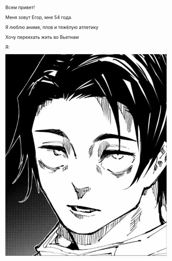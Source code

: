 Всем привет!

Меня зовут Егор, мне 54 года.

Я люблю аниме, плов и тяжёлую атлетику

Хочу переехать жить во Вьетнам

Я:

![Я](img/4589ef18313e2d9c5dc918aea036b182.jpg)